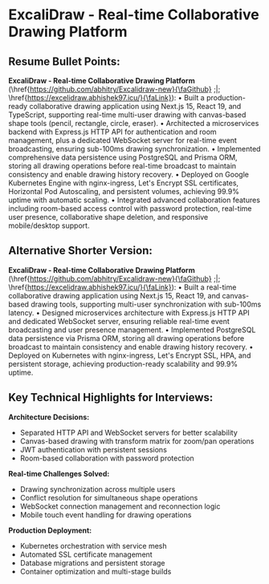# ExcaliDraw - Real-time Collaborative Drawing Platform

## Resume Bullet Points:

**ExcaliDraw - Real-time Collaborative Drawing Platform** (\href{https://github.com/abhitry/Excalidraw-new}{\faGithub} \;|\; \href{https://excelidraw.abhishek97.icu/}{\faLink}):
• Built a production-ready collaborative drawing application using Next.js 15, React 19, and TypeScript, supporting real-time multi-user drawing with canvas-based shape tools (pencil, rectangle, circle, eraser).
• Architected a microservices backend with Express.js HTTP API for authentication and room management, plus a dedicated WebSocket server for real-time event broadcasting, ensuring sub-100ms drawing synchronization.
• Implemented comprehensive data persistence using PostgreSQL and Prisma ORM, storing all drawing operations before real-time broadcast to maintain consistency and enable drawing history recovery.
• Deployed on Google Kubernetes Engine with nginx-ingress, Let's Encrypt SSL certificates, Horizontal Pod Autoscaling, and persistent volumes, achieving 99.9% uptime with automatic scaling.
• Integrated advanced collaboration features including room-based access control with password protection, real-time user presence, collaborative shape deletion, and responsive mobile/desktop support.

## Alternative Shorter Version:

**ExcaliDraw - Real-time Collaborative Drawing Platform** (\href{https://github.com/abhitry/Excalidraw-new}{\faGithub} \;|\; \href{https://excelidraw.abhishek97.icu/}{\faLink}):
• Built a real-time collaborative drawing application using Next.js 15, React 19, and canvas-based drawing tools, supporting multi-user synchronization with sub-100ms latency.
• Designed microservices architecture with Express.js HTTP API and dedicated WebSocket server, ensuring reliable real-time event broadcasting and user presence management.
• Implemented PostgreSQL data persistence via Prisma ORM, storing all drawing operations before broadcast to maintain consistency and enable drawing history recovery.
• Deployed on Kubernetes with nginx-ingress, Let's Encrypt SSL, HPA, and persistent storage, achieving production-ready scalability and 99.9% uptime.

## Key Technical Highlights for Interviews:

**Architecture Decisions:**
- Separated HTTP API and WebSocket servers for better scalability
- Canvas-based drawing with transform matrix for zoom/pan operations
- JWT authentication with persistent sessions
- Room-based collaboration with password protection

**Real-time Challenges Solved:**
- Drawing synchronization across multiple users
- Conflict resolution for simultaneous shape operations  
- WebSocket connection management and reconnection logic
- Mobile touch event handling for drawing operations

**Production Deployment:**
- Kubernetes orchestration with service mesh
- Automated SSL certificate management
- Database migrations and persistent storage
- Container optimization and multi-stage builds